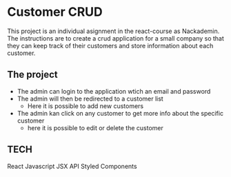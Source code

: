 # Customer CRUD 

This project is an individual asignment in the react-course as Nackademin. The instructions are to create a crud application for a small company so that they can keep track of their customers and store information about each customer. 

## The project

* The admin can login to the application wtich an email and password
* The admin will then be redirected to a customer list
  * Here it is possible to add new customers
* The admin kan click on any customer to get more info about the specific customer 
  * here it is possible to edit or delete the customer

## TECH

React
Javascript
JSX
API
Styled Components 


